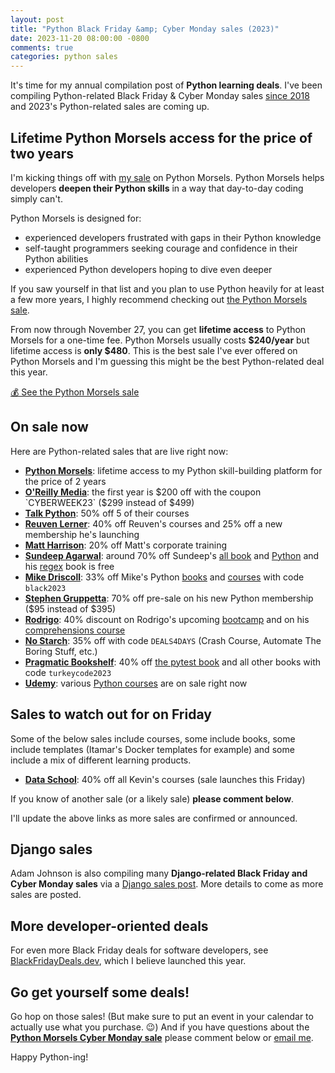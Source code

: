 ```yaml
---
layout: post
title: "Python Black Friday &amp; Cyber Monday sales (2023)"
date: 2023-11-20 08:00:00 -0800
comments: true
categories: python sales
---
```


It's time for my annual compilation post of **Python learning deals**.
I've been compiling Python-related Black Friday & Cyber Monday sales [since 2018](https://treyhunner.com/blog/categories/sales/) and 2023's Python-related sales are coming up.


## Lifetime Python Morsels access for the price of two years

I'm kicking things off with [my sale][python morsels] on Python Morsels.
Python Morsels helps developers **deepen their Python skills** in a way that day-to-day coding simply can't.

Python Morsels is designed for:

- experienced developers frustrated with gaps in their Python knowledge
- self-taught programmers seeking courage and confidence in their Python abilities
- experienced Python developers hoping to dive even deeper

If you saw yourself in that list and you plan to use Python heavily for at least a few more years, I highly recommend checking out [the Python Morsels sale][python morsels].

From now through November 27, you can get **lifetime access** to Python Morsels for a one-time fee.
Python Morsels usually costs **$240/year** but lifetime access is **only $480**.
This is the best sale I've ever offered on Python Morsels and I'm guessing this might be the best Python-related deal this year.

<a href="https://pythonmorsels.com/lifetime-access-sale/" class="subscribe-btn form-big">💰 See the Python Morsels sale</a>


## On sale now

Here are Python-related sales that are live right now:

- **[Python Morsels][]**: lifetime access to my Python skill-building platform for the price of 2 years
- **[O'Reilly Media][oreilly]**: the first year is $200 off with the coupon `CYBERWEEK23` ($299 instead of $499)
- **[Talk Python][]**: 50% off 5 of their courses
- **[Reuven Lerner][reuven]**: 40% off Reuven's courses and 25% off a new membership he's launching
- **[Matt Harrison][]**: 20% off Matt's corporate training
- **[Sundeep Agarwal][sundeep]**: around 70% off Sundeep's [all book][all book bundle] and [Python][python bundle] and his [regex][] book is free
- **[Mike Driscoll][driscoll]**: 33% off Mike's Python [books][mike books] and [courses][mike courses] with code `black2023`
- **[Stephen Gruppetta][]**: 70% off pre-sale on his new Python membership ($95 instead of $395)
- **[Rodrigo][]**: 40% discount on Rodrigo's upcoming [bootcamp][] and on his [comprehensions course][]
- **[No Starch][]**: 35% off with code `DEALS4DAYS` (Crash Course, Automate The Boring Stuff, etc.)
- **[Pragmatic Bookshelf][]**: 40% off [the pytest book][] and all other books with code `turkeycode2023`
- **[Udemy][]**: various [Python courses][udemy courses] are on sale right now


## Sales to watch out for on Friday

Some of the below sales include courses, some include books, some include templates (Itamar's Docker templates for example) and some include a mix of different learning products.

- **[Data School][]**: 40% off all Kevin's courses (sale launches this Friday)

If you know of another sale (or a likely sale) **please comment below**.

I'll update the above links as more sales are confirmed or announced.


## Django sales

Adam Johnson is also compiling many **Django-related Black Friday and Cyber Monday sales** via a [Django sales post][adam post].
More details to come as more sales are posted.


## More developer-oriented deals

For even more Black Friday deals for software developers, see [BlackFridayDeals.dev](https://blackfridaydeals.dev), which I believe launched this year.


## Go get yourself some deals!

Go hop on those sales! (But make sure to put an event in your calendar to actually use what you purchase. 😉)
And if you have questions about the [**Python Morsels Cyber Monday sale**][python morsels] please comment below or [email me][].

Happy Python-ing!


[python morsels]: https://www.pythonmorsels.com/lifetime-access-sale/
[adam post]: https://adamj.eu/tech/2023/11/20/django-black-friday-deals-2023/
[data school]: https://courses.dataschool.io/black-friday
[reuven]: https://lernerpython.com/bfcm-2023/
[metasnake]: https://store.metasnake.com
[driscoll]: https://www.blog.pythonlibrary.org
[mike books]: https://driscollis.gumroad.com/
[mike courses]: https://www.teachmepython.com/
[rodrigo]: https://mathspp.gumroad.com/
[bootcamp]: https://mathspp.gumroad.com/l/pythonbootcamp?code=bootcampbf23
[comprehensions course]: https://mathspp.gumroad.com/l/comprehending-comprehensions?code=presale
[sundeep]: https://learnbyexample.gumroad.com
[all book bundle]: https://learnbyexample.gumroad.com/l/all-books/FestiveOffer
[python bundle]: https://learnbyexample.gumroad.com/l/python-bundle/FestiveOffer
[regex]: https://learnbyexample.gumroad.com/l/py_regex/FestiveOffer
[pragmatic bookshelf]: https://pragprog.com/
[the pytest book]: https://pragprog.com/titles/bopytest2/python-testing-with-pytest-second-edition/
[Stephen Gruppetta]: https://thepythoncodingplace.com/membership/
[talk python]: http://talkpython.fm/black-friday
[email me]: mailto:he&#108;p&#64;&#112;%7&#57;th%6Fnmo&#114;s%6&#53;ls&#46;&#99;&#111;m
[no starch]: https://nostarch.com/catalog/python
[udemy]: https://udemy.com
[udemy courses]: https://www.udemy.com/topic/python/
[oreilly]: https://learning.oreilly.com/signup/?promotion_code=CYBERWEEK23
[matt harrison]: https://www.linkedin.com/feed/update/urn:li:activity:7133217889460883456/
